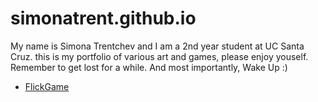 # simonatrent.github.io
My name is Simona Trentchev and I am a 2nd year student at UC Santa Cruz.
this is my portfolio of various art and games, please enjoy youself.
Remember to get lost for a while. And most importantly, Wake Up :)
- [FlickGame](https://simonatrent.github.io/flickgame.html)
